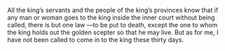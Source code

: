 All the king’s servants and the people of the king’s provinces know that if any man or woman goes to the king inside the inner court without being called, there is but one law —to be put to death, except the one to whom the king holds out the golden scepter so that he may live. But as for me, I have not been called to come in to the king these thirty days.
